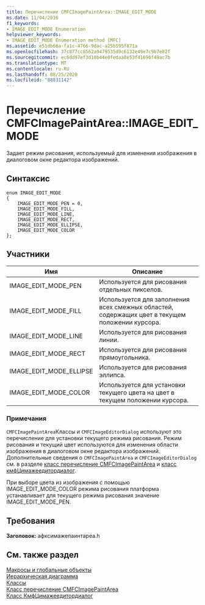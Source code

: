 ```yaml
---
title: Перечисление CMFCImagePaintArea::IMAGE_EDIT_MODE
ms.date: 11/04/2016
f1_keywords:
- IMAGE_EDIT_MODE Enumeration
helpviewer_keywords:
- IMAGE_EDIT_MODE Enumeration method [MFC]
ms.assetid: e51db66a-fa1c-4766-9dac-a25b595f871a
ms.openlocfilehash: 37c877cc8562a9479535d9c6132e49e7c9b7e82f
ms.sourcegitcommit: ec6dd97ef3d10b44e0fedaa8e53f41696f49ac7b
ms.translationtype: MT
ms.contentlocale: ru-RU
ms.lasthandoff: 08/25/2020
ms.locfileid: "88831142"
---
```

# <a name="cmfcimagepaintareaimage_edit_mode-enumeration"></a>Перечисление CMFCImagePaintArea::IMAGE_EDIT_MODE

Задает режим рисования, используемый для изменения изображения в диалоговом окне редактора изображений.

## <a name="syntax"></a>Синтаксис

```
enum IMAGE_EDIT_MODE
{
    IMAGE_EDIT_MODE_PEN = 0,
    IMAGE_EDIT_MODE_FILL,
    IMAGE_EDIT_MODE_LINE,
    IMAGE_EDIT_MODE_RECT,
    IMAGE_EDIT_MODE_ELLIPSE,
    IMAGE_EDIT_MODE_COLOR
};
```

## <a name="members"></a>Участники

|Имя|Описание|
|-|-|
|IMAGE_EDIT_MODE_PEN|Используется для рисования отдельных пикселов.|
|IMAGE_EDIT_MODE_FILL|Используется для заполнения всех смежных областей, содержащих цвет в текущем положении курсора.|
|IMAGE_EDIT_MODE_LINE|Используется для рисования линии.|
|IMAGE_EDIT_MODE_RECT|Используется для рисования прямоугольника.|
|IMAGE_EDIT_MODE_ELLIPSE|Используется для рисования эллипса.|
|IMAGE_EDIT_MODE_COLOR|Используется для установки текущего цвета на цвет в текущем положении курсора.|

### <a name="remarks"></a>Примечания

`CMFCImagePaintArea`Классы и `CMFCImageEditorDialog` используют это перечисление для установки текущего режима рисования. Режим рисования и текущий цвет используются для изменения области изображения в диалоговом окне редактора изображений. Дополнительные сведения о `CMFCImagePaintArea` и `CMFCImageEditorDialog` см. в разделе [класс перечисление CMFCImagePaintArea](../../mfc/reference/cmfcimagepaintarea-class.md) и [класс кмфЦимажеедитордиалог](../../mfc/reference/cmfcimageeditordialog-class.md).

При выборе цвета из изображения с помощью IMAGE_EDIT_MODE_COLOR режима рисования платформа устанавливает для текущего режима рисования значение IMAGE_EDIT_MODE_PEN.

## <a name="requirements"></a>Требования

**Заголовок:** афксимажепаинтареа.h

## <a name="see-also"></a>См. также раздел

[Макросы и глобальные объекты](../../mfc/reference/mfc-macros-and-globals.md)<br/>
[Иерархическая диаграмма](../../mfc/hierarchy-chart.md)<br/>
[Классы](../../mfc/reference/mfc-classes.md)<br/>
[Класс перечисление CMFCImagePaintArea](../../mfc/reference/cmfcimagepaintarea-class.md)<br/>
[Класс КмфЦимажеедитордиалог](../../mfc/reference/cmfcimageeditordialog-class.md)
